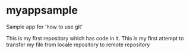 # myappsample
Sample app for 'how to use git' 

This is my first repository which has code in it. 
This is my first attempt to transfer my file from locale repository to remote repository
